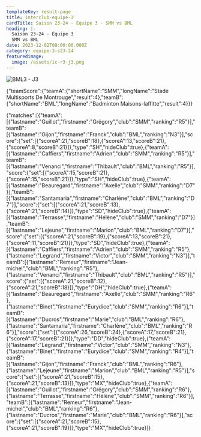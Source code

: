 ```yaml
---
templateKey: result-page
title: interclub-equipe-3
cardTitle: Saison 23-24 - Équipe 3 - SMM vs BML
heading: |-
  Saison 23-24 - Équipe 3
  SMM vs BML
date: 2023-12-02T09:00:00.000Z
category: equipe-3-s23-24
featuredimage:
  image: /assets/ic-r3-j3.png
---
```

![](/assets/ic-r3-j3.png "BML3 - J3")

<teamscoreboard>{"teamScore":{"teamA":{"shortName":"SMM","longName":"Stade Multisports De Montrouge","result":4},"teamB":{"shortName":"BML","longName":"Badminton Maisons-laffitte","result":4}}}</teamscoreboard>

<scoreboard>{"matches":[{"teamA":[{"lastname":"Guillot","firstname":"Grégory","club":"SMM","ranking":"R5"}],"teamB":[{"lastname":"Gijon","firstname":"Franck","club":"BML","ranking":"N3"}],"score":{"set":[{"scoreA":21,"scoreB":18},{"scoreA":13,"scoreB":21},{"scoreA":8,"scoreB":21}]},"type":"SH","hideClub":true},{"teamA":[{"lastname":"Caffiers","firstname":"Adrien","club":"SMM","ranking":"R5"}],"teamB":[{"lastname":"Venanci","firstname":"Thibault","club":"BML","ranking":"R5"}],"score":{"set":[{"scoreA":15,"scoreB":21},{"scoreA":15,"scoreB":21}]},"type":"SH","hideClub":true},{"teamA":[{"lastname":"Beauregard","firstname":"Axelle","club":"SMM","ranking":"D7"}],"teamB":[{"lastname":"Santamaria","firstname":"Charlène","club":"BML","ranking":"D7"}],"score":{"set":[{"scoreA":21,"scoreB":13},{"scoreA":21,"scoreB":14}]},"type":"SD","hideClub":true},{"teamA":[{"lastname":"Terrasse","firstname":"Hélène","club":"SMM","ranking":"D7"}],"teamB":[{"lastname":"Lejeune","firstname":"Marion","club":"BML","ranking":"D7"}],"score":{"set":[{"scoreA":21,"scoreB":19},{"scoreA":13,"scoreB":21},{"scoreA":11,"scoreB":21}]},"type":"SD","hideClub":true},{"teamA":[{"lastname":"Caffiers","firstname":"Adrien","club":"SMM","ranking":"R5"},{"lastname":"Legrand","firstname":"Victor","club":"SMM","ranking":"N3"}],"teamB":[{"lastname":"Remeur","firstname":"Jean-michel","club":"BML","ranking":"R5"},{"lastname":"Venanci","firstname":"Thibault","club":"BML","ranking":"R5"}],"score":{"set":[{"scoreA":21,"scoreB":12},{"scoreA":21,"scoreB":18}]},"type":"DH","hideClub":true},{"teamA":[{"lastname":"Beauregard","firstname":"Axelle","club":"SMM","ranking":"R6"},{"lastname":"Binet","firstname":"Eurydice","club":"SMM","ranking":"R6"}],"teamB":[{"lastname":"Ducros","firstname":"Marie","club":"BML","ranking":"R6"},{"lastname":"Santamaria","firstname":"Charlène","club":"BML","ranking":"R6"}],"score":{"set":[{"scoreA":26,"scoreB":24},{"scoreA":17,"scoreB":21},{"scoreA":17,"scoreB":21}]},"type":"DD","hideClub":true},{"teamA":[{"lastname":"Legrand","firstname":"Victor","club":"SMM","ranking":"N3"},{"lastname":"Binet","firstname":"Eurydice","club":"SMM","ranking":"R4"}],"teamB":[{"lastname":"Gijon","firstname":"Franck","club":"BML","ranking":"R6"},{"lastname":"Lejeune","firstname":"Marion","club":"BML","ranking":"R5"}],"score":{"set":[{"scoreA":21,"scoreB":15},{"scoreA":21,"scoreB":13}]},"type":"MX","hideClub":true},{"teamA":[{"lastname":"Guillot","firstname":"Grégory","club":"SMM","ranking":"R6"},{"lastname":"Terrasse","firstname":"Hélène","club":"SMM","ranking":"R6"}],"teamB":[{"lastname":"Remeur","firstname":"Jean-michel","club":"BML","ranking":"R6"},{"lastname":"Ducros","firstname":"Marie","club":"BML","ranking":"R6"}],"score":{"set":[{"scoreA":21,"scoreB":15},{"scoreA":21,"scoreB":19}]},"type":"MX","hideClub":true}]}</scoreboard>